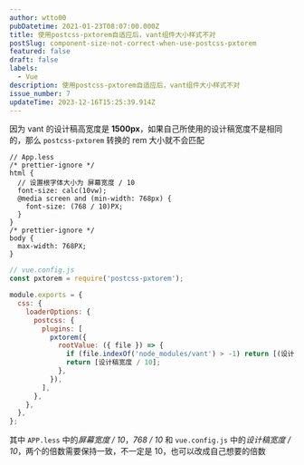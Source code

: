 ```yaml
---
author: wtto00
pubDatetime: 2021-01-23T08:07:00.000Z
title: 使用postcss-pxtorem自适应后，vant组件大小样式不对
postSlug: component-size-not-correct-when-use-postcss-pxtorem
featured: false
draft: false
labels:
  - Vue
description: 使用postcss-pxtorem自适应后，vant组件大小样式不对
issue_number: 7
updateTime: 2023-12-16T15:25:39.914Z
---
```


因为 vant 的设计稿高宽度是 **1500px**，如果自己所使用的设计稿宽度不是相同的，那么 `postcss-pxtorem` 转换的 rem 大小就不会匹配

```less
// App.less
/* prettier-ignore */
html {
  // 设置根字体大小为 屏幕宽度 / 10
  font-size: calc(10vw);
  @media screen and (min-width: 768px) {
    font-size: (768 / 10)PX;
  }
}
/* prettier-ignore */
body {
  max-width: 768PX;
}
```

```js
// vue.config.js
const pxtorem = require('postcss-pxtorem');

module.exports = {
  css: {
    loaderOptions: {
      postcss: {
        plugins: [
          pxtorem({
            rootValue: ({ file }) => {
              if (file.indexOf('node_modules/vant') > -1) return [(设计稿宽度 / 10) * (设计稿宽度 / 1500)];
              return [设计稿宽度 / 10];
            },
          }),
        ],
      },
    },
  },
};
```

其中 `APP.less` 中的*屏幕宽度 / 10*，_768 / 10_ 和 `vue.config.js` 中的*设计稿宽度 / 10*，两个的倍数需要保持一致，不一定是 10，也可以改成自己想要的倍数
